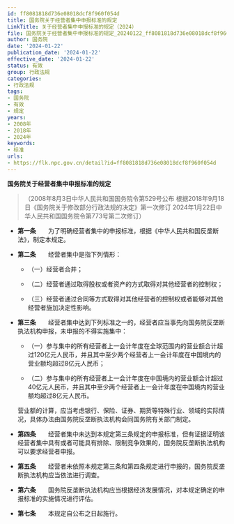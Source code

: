 ```yaml
---
id: ff8081818d736e08018dcf8f960f054d
title: 国务院关于经营者集中申报标准的规定
LinkTitle: 关于经营者集中申报标准的规定（2024）
file: 国务院关于经营者集中申报标准的规定_20240122_ff8081818d736e08018dcf8f960f054d.docx
author: 国务院
date: '2024-01-22'
publication_date: '2024-01-22'
effective_date: '2024-01-22'
status: 有效
group: 行政法规
categories:
- 行政法规
tags:
- 国务院
- 有效
- 规定
years:
- 2008年
- 2018年
- 2024年
keywords:
- 标准
urls:
- https://flk.npc.gov.cn/detail?id=ff8081818d736e08018dcf8f960f054d
---
```


**国务院关于经营者集中申报标准的规定**

> （2008年8月3日中华人民共和国国务院令第529号公布 根据2018年9月18日《国务院关于修改部分行政法规的决定》第一次修订 2024年1月22日中华人民共和国国务院令第773号第二次修订）

- **第一条**　　为了明确经营者集中的申报标准，根据《中华人民共和国反垄断法》，制定本规定。

- **第二条**　　经营者集中是指下列情形：

  - （一）经营者合并；

  - （二）经营者通过取得股权或者资产的方式取得对其他经营者的控制权；

  - （三）经营者通过合同等方式取得对其他经营者的控制权或者能够对其他经营者施加决定性影响。

- **第三条**　　经营者集中达到下列标准之一的，经营者应当事先向国务院反垄断执法机构申报，未申报的不得实施集中：

  - （一）参与集中的所有经营者上一会计年度在全球范围内的营业额合计超过120亿元人民币，并且其中至少两个经营者上一会计年度在中国境内的营业额均超过8亿元人民币；

  - （二）参与集中的所有经营者上一会计年度在中国境内的营业额合计超过40亿元人民币，并且其中至少两个经营者上一会计年度在中国境内的营业额均超过8亿元人民币。

  营业额的计算，应当考虑银行、保险、证券、期货等特殊行业、领域的实际情况，具体办法由国务院反垄断执法机构会同国务院有关部门制定。

- **第四条**　　经营者集中未达到本规定第三条规定的申报标准，但有证据证明该经营者集中具有或者可能具有排除、限制竞争效果的，国务院反垄断执法机构可以要求经营者申报。

- **第五条**　　经营者未依照本规定第三条和第四条规定进行申报的，国务院反垄断执法机构应当依法进行调查。

- **第六条**　　国务院反垄断执法机构应当根据经济发展情况，对本规定确定的申报标准的实施情况进行评估。

- **第七条**　　本规定自公布之日起施行。
